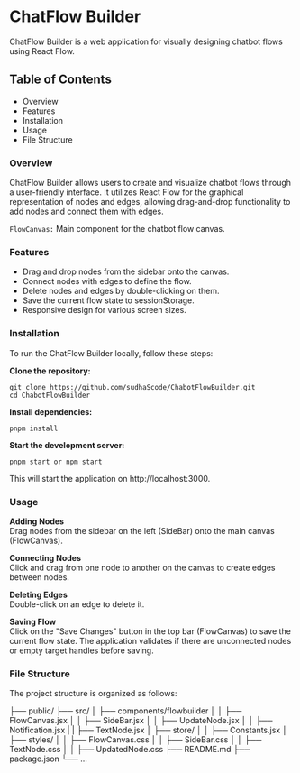 # ChatFlow Builder
ChatFlow Builder is a web application for visually designing chatbot flows using React Flow.

## Table of Contents
- Overview
- Features
- Installation
- Usage
- File Structure

### Overview
ChatFlow Builder allows users to create and visualize chatbot flows through a user-friendly interface. It utilizes React Flow for the graphical representation of nodes and edges, allowing drag-and-drop functionality to add nodes and connect them with edges.
<br>

`FlowCanvas:` Main component for the chatbot flow canvas.

### Features
- Drag and drop nodes from the sidebar onto the canvas.
- Connect nodes with edges to define the flow.
- Delete nodes and edges by double-clicking on them.
- Save the current flow state to sessionStorage.
- Responsive design for various screen sizes.


### Installation
To run the ChatFlow Builder locally, follow these steps:

**Clone the repository:**

```
git clone https://github.com/sudhaScode/ChabotFlowBuilder.git
cd ChabotFlowBuilder

```
**Install dependencies:**
```
pnpm install

```
**Start the development server:**
```
pnpm start or npm start

```
This will start the application on http://localhost:3000.

### Usage
**Adding Nodes** <br>
Drag nodes from the sidebar on the left (SideBar) onto the main canvas (FlowCanvas).

**Connecting Nodes**<br>
Click and drag from one node to another on the canvas to create edges between nodes.

**Deleting Edges** <br>
Double-click on an edge to delete it.

**Saving Flow** <br>
Click on the "Save Changes" button in the top bar (FlowCanvas) to save the current flow state.
The application validates if there are unconnected nodes or empty target handles before saving.

### File Structure
The project structure is organized as follows:

├── public/
├── src/
│   ├── components/flowbuilder
│   │   ├── FlowCanvas.jsx
│   │   ├── SideBar.jsx
│   │   ├── UpdateNode.jsx
│   │   ├── Notification.jsx
|   |   ├── TextNode.jsx
│   ├── store/
│   │   ├── Constants.jsx
│   ├── styles/
│   │   ├── FlowCanvas.css
│   │   ├── SideBar.css
│   │   ├── TextNode.css
│   │   ├── UpdatedNode.css
├── README.md
├── package.json
└── ...
